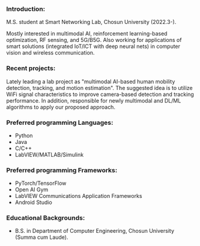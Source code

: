 ### Introduction:
M.S. student at Smart Networking Lab, Chosun University (2022.3-).

Mostly interested in multimodal AI, reinforcement learning-based optimization, RF sensing, and 5G/B5G. Also working for applications of smart solutions (integrated IoT/ICT with deep neural nets) in computer vision and wireless communication.

### Recent projects:
Lately leading a lab project as "multimodal AI-based human mobility detection, tracking, and motion estimation". The suggested idea is to utilize WiFi signal characteristics to improve camera-based detection and tracking performance. In addition, responsible for newly multimodal and DL/ML algorithms to apply our proposed approach.

### Preferred programming Languages:
* Python
* Java
* C/C++
* LabVIEW/MATLAB/Simulink

### Preferred programming Frameworks:
* PyTorch/TensorFlow
* Open AI Gym
* LabVIEW Communications Application Frameworks
* Android Studio

### Educational Backgrounds:
* B.S. in Department of Computer Engineering, Chosun University (Summa cum Laude).
